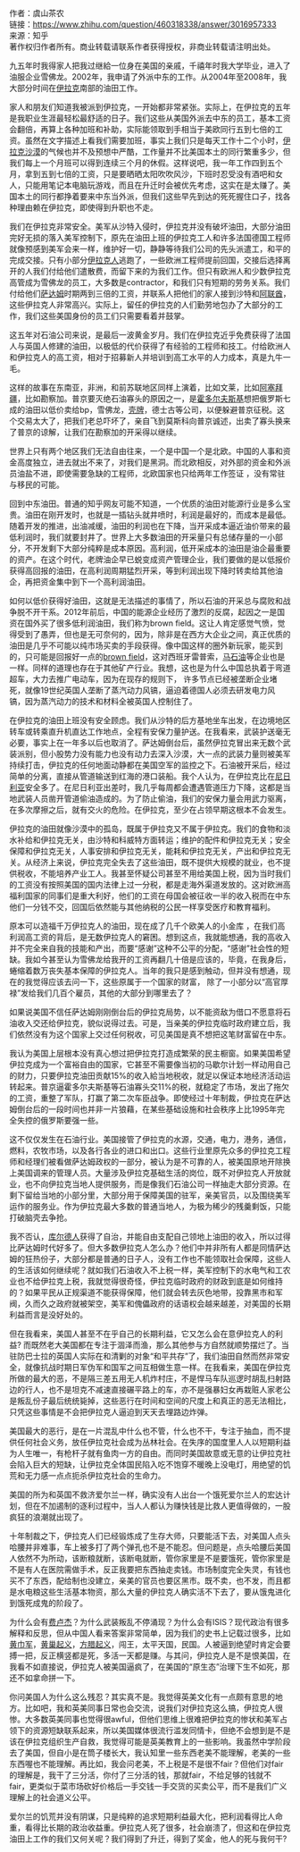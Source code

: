 作者：虞山茶农  
链接：<https://www.zhihu.com/question/460318338/answer/3016957333>  
来源：知乎  
著作权归作者所有。商业转载请联系作者获得授权，非商业转载请注明出处。  
  
九五年时我得家人把我过继給一位身在美国的亲戚，千禧年时我大学毕业，进入了油服企业雪佛龙。2002年，我申请了外派中东的工作。从2004年至2008年，我大部分时间在[伊拉克](https://www.zhihu.com/search?q=%E4%BC%8A%E6%8B%89%E5%85%8B&search_source=Entity&hybrid_search_source=Entity&hybrid_search_extra=%7B%22sourceType%22%3A%22answer%22%2C%22sourceId%22%3A3016957333%7D)南部的油田工作。

家人和朋友们知道我被派到伊拉克，一开始都非常紧张。实际上，在伊拉克的五年是我职业生涯最轻松最舒适的日子。我们这些从美国外派去中东的员工，基本工资会翻倍，再算上各种加班和补助，实际能领取到手相当于美欧同行五到七倍的工资。虽然在文字描述上看我们需要加班，事实上我们只是每天工作十二个小时，[伊拉克沙漠](https://www.zhihu.com/search?q=%E4%BC%8A%E6%8B%89%E5%85%8B%E6%B2%99%E6%BC%A0&search_source=Entity&hybrid_search_source=Entity&hybrid_search_extra=%7B%22sourceType%22%3A%22answer%22%2C%22sourceId%22%3A3016957333%7D)的气候也并不及预想中严酷，工作量并不比美国本土的同行繁重多少，但我们每上一个月班可以得到连续三个月的休假。这样说吧，我一年工作四到五个月，拿到五到七倍的工资，只是要晒晒太阳吹吹风沙，下班时忍受没有酒吧和女人，只能用笔记本电脑玩游戏，而且在升迁时会被优先考虑，这实在是太赚了。美国本土的同行都挣着要来中东当外派，但我们这些早先到达的死死握住口子，找各种理由赖在伊拉克，即使得到升职也不走。

我们在伊拉克非常安全。美军从沙特入侵时，伊拉克并没有破坏油田，大部分油田完好无损的落入美军控制下，原先在油田上班的伊拉克工人和许多法国德国工程师就像预感到美军会来一样，维护好一切，静静等待我们公司的先头派遣工，和平的完成交接。只有小部分[伊拉克人](https://www.zhihu.com/search?q=%E4%BC%8A%E6%8B%89%E5%85%8B%E4%BA%BA&search_source=Entity&hybrid_search_source=Entity&hybrid_search_extra=%7B%22sourceType%22%3A%22answer%22%2C%22sourceId%22%3A3016957333%7D)逃跑了，一些欧洲工程师提前回国，交接后选择离开的人我们付给他们遣散费，而留下来的为我们工作。但只有欧洲人和少数伊拉克高管成为雪佛龙的员工，大多数是contractor，和我们只有短期的劳务关系。我们付给他们[萨达姆](https://www.zhihu.com/search?q=%E8%90%A8%E8%BE%BE%E5%A7%86&search_source=Entity&hybrid_search_source=Entity&hybrid_search_extra=%7B%22sourceType%22%3A%22answer%22%2C%22sourceId%22%3A3016957333%7D)时期两到三倍的工资，并联系人把他们的家人接到沙特和[阿联酋](https://www.zhihu.com/search?q=%E9%98%BF%E8%81%94%E9%85%8B&search_source=Entity&hybrid_search_source=Entity&hybrid_search_extra=%7B%22sourceType%22%3A%22answer%22%2C%22sourceId%22%3A3016957333%7D)，这些伊拉克人非常高兴。实际上，留任的伊拉克的人们勤劳地包办了大部分的工作，我们这些美国身份的员工们只需要看着并鼓掌。

这五年对石油公司来说，是最后一波黄金岁月。我们在伊拉克近乎免费获得了法国人与英国人修建的油田，以极低的代价获得了有经验的工程师和技工。付给欧洲人和伊拉克人的高工资，相对于招募新人并培训到高工水平的人力成本，真是九牛一毛。

这样的故事在东南亚，非洲，和前苏联地区同样上演着，比如文莱，比如[阿塞拜疆](https://www.zhihu.com/search?q=%E9%98%BF%E5%A1%9E%E6%8B%9C%E7%96%86&search_source=Entity&hybrid_search_source=Entity&hybrid_search_extra=%7B%22sourceType%22%3A%22answer%22%2C%22sourceId%22%3A3016957333%7D)，比如勘察加。普京要灭绝石油寡头的原因之一，是[霍多尔夫斯基](https://www.zhihu.com/search?q=%E9%9C%8D%E5%A4%9A%E5%B0%94%E5%A4%AB%E6%96%AF%E5%9F%BA&search_source=Entity&hybrid_search_source=Entity&hybrid_search_extra=%7B%22sourceType%22%3A%22answer%22%2C%22sourceId%22%3A3016957333%7D)想把俄罗斯七成的油田以低价卖给bp，雪佛龙，[壳牌](https://www.zhihu.com/search?q=%E5%A3%B3%E7%89%8C&search_source=Entity&hybrid_search_source=Entity&hybrid_search_extra=%7B%22sourceType%22%3A%22answer%22%2C%22sourceId%22%3A3016957333%7D)，德士古等公司，以便躲避普京征税。这个交易太大了，把我们老总吓坏了，亲自飞到莫斯科向普京诚述，出卖了寡头换来了普京的谅解，让我们在勘察加的开采得以继续。

世界上只有两个地区我们无法自由往来，一个是中国一个是北欧。中国的人事和资金高度独立，进去就出不来了，对我们是黑洞。而北欧相反，对外部的资金和外派员油盐不进，即使需要急缺的工程师，北欧国家也只给两年工作签证 ，没有常驻与移民的可能。

回到中东油田。普通的知乎网友可能不知道，一个优质的油田对能源行业是多么宝贵。油田在刚开发时，也就是一插钻头就井喷时，利润是最好的，而成本是最低。随着开发的推进，出油减缓，油田的利润也在下降，当开采成本逼近油价带来的最低利润时，我们就要封井了。世界上大多数油田的开采量只有总储存量的一小部分，不开发剩下大部分纯粹是成本原因。高利润，低开采成本的油田是油企最重要的资产。在这个时代，老牌油企早已蜕变成资产管理企业，我们要做的是以低报价获得高回报的油田，在高利润周期猛烈开采，等到利润出现下降时转卖给其他油企，再把资金集中到下一个高利润油田。

如何以低价获得好油田，这就是无法描述的事情了，所以石油的开采总与腐败和战争脱不开干系。2012年前后，中国的能源企业经历了激烈的反腐，起因之一是国资在国外买了很多低利润油田，我们称为brown field。这让人肯定感觉气愤，觉得受到了愚弄，但也是无可奈何的，因为，除非是在西方大企业之间，真正优质的油田是几乎不可能以纯市场买卖的手段获得。像中国这样的圈外新玩家，能买到的，只可能是回报好一点的[brown field](https://www.zhihu.com/search?q=brown%20field&search_source=Entity&hybrid_search_source=Entity&hybrid_search_extra=%7B%22sourceType%22%3A%22answer%22%2C%22sourceId%22%3A3016957333%7D)，这对西班牙雷普索，[马石油](https://www.zhihu.com/search?q=%E9%A9%AC%E7%9F%B3%E6%B2%B9&search_source=Entity&hybrid_search_source=Entity&hybrid_search_extra=%7B%22sourceType%22%3A%22answer%22%2C%22sourceId%22%3A3016957333%7D)等企业也是一样。同样的道理也存在于其他矿产行业。我想，这也是为什么中国总执着于弯道超车，大力去推广电动车，因为在现存的规则下， 许多节点已经被垄断企业堵死，就像19世纪英国人垄断了蒸汽动力风镐，逼迫着德国人必须去研发电力风镐，因为蒸汽动力的技术和材料全被英国人控制住了。

在伊拉克的油田上班没有安全顾虑。我们从沙特的后方基地坐车出发，在边境地区转车或转乘直升机直达工作地点，全程有安保力量护送。在我看来，武装护送毫无必要，事实上在一年多以后也取消了。萨达姆倒台后，虽然伊拉克冒出来无数个武装派别，但小股势力没有能力也没有动力去深入沙漠，大一点的武装力量则被美军持续打击，伊拉克的任何地面动静都在美国空军的监控之下。石油被开采后，经过简单的分离，直接从管道输送到红海的港口装船。我个人认为，在伊拉克比在[尼日利亚](https://www.zhihu.com/search?q=%E5%B0%BC%E6%97%A5%E5%88%A9%E4%BA%9A&search_source=Entity&hybrid_search_source=Entity&hybrid_search_extra=%7B%22sourceType%22%3A%22answer%22%2C%22sourceId%22%3A3016957333%7D)安全多了。在尼日利亚出差时，我几乎每周都会遭遇管道压力下降，这都是当地武装人员凿开管道偷油造成的。为了防止偷油，我们的安保力量会用武力驱离，在多次摩擦之后，就有交火的危险。在伊拉克，至少在占领早期这根本不会发生。

伊拉克的油田就像沙漠中的孤岛，既属于伊拉克又不属于伊拉克。我们的食物和淡水补给和伊拉克无关，由沙特和科威特方面转运；维护的配件和伊拉克无关；安全保障和伊拉克无关，人事安排和伊拉克无关，能耗和伊拉克无关，产出和伊拉克无关。从经济上来说，伊拉克完全失去了这些油田，既不提供大规模的就业，也不提供税收，不能培养产业工人。我甚至怀疑公司甚至不用给美国上税，因为当时我们的工资没有按照美国的国内法律上过一分税，都是走海外渠道发放的。这对欧洲高福利国家的同事们是重大利好，他们的工资在母国会被征收一半的收入税而在中东他们一分钱不交，回国后依然能与其他纳税的公民一样享受医疗和教育福利。

原本可以造福千万伊拉克人的油田，现在成了几千个欧美人的小金库 ，在我们高利润高工资的背后，是无数伊拉克人的窘困。想到这点，我就能想通，我的高收入并不完全来自我的技能和产出，而要“感谢”这种不公平的分配，“感谢”社会性的短缺。我如今甚至认为雪佛龙给我开的工资再翻几十倍是应该的，毕竟，在我身后，蜷缩着数万丧失基本保障的伊拉克人。当年的我只是感到触动，但并没有想通，现在的我觉得应该去问一下，这些原属于一个国家的财富， 除了一小部分以“高官厚禄”发给我们几百个雇员，其他的大部分到哪里去了？

如果说美国不信任萨达姆刚刚倒台后的伊拉克局势，以不能资敌为借口不愿意将石油收入交还给伊拉克，貌似说得过去。可是，当亲美的伊拉克临时政府建立后，我们依然没有为这个国家上交过任何税收，可见美国是真不想把这笔财富留在中东。

我认为美国上层根本没有真心想过把伊拉克打造成繁荣的民主橱窗。如果美国希望伊拉克成为一个富裕自由的国家，它甚至不需要像当初的马歇尔计划一样动用自己的财力，只要伊拉克油田贡献15%的收入給当地税收，就足以保证本地经济活动运转起来。普京逼霍多尔夫斯基等石油寡头交11%的税，就稳定了市场，发出了拖欠的工资，重整了军队，打赢了第二次车臣战争。即使经过十年制裁，伊拉克在萨达姆倒台后的一段时间也并非一片狼藉，在某些基础设施和社会秩序上比1995年完全失控的俄罗斯要强一些。

这不仅仅发生在石油行业。美国接管了伊拉克的水源，交通，电力，港务，通信，燃料，农牧市场，以及各行各业的进口和出口。这些行业里原先众多的伊拉克工程师和经理们被看做萨达姆政权的一部分，被认为是不可靠的人，被美国原地开除换上美国调来的管理人员。大量涉及伊拉克基础生活的岗位，既不对伊拉克人开放就业，也不向伊拉克当地人提供服务，而是像我们石油公司一样抽走大部分资源。在剩下留给当地的小部分里，大部分用于保障美国的驻军，亲美官员，以及围绕美军运作的服务业。作为伊拉克最大多数的普通当地人，为极为稀少的残羹剩饭，只能打破脑壳去争抢。

我不否认，[库尔德人](https://www.zhihu.com/search?q=%E5%BA%93%E5%B0%94%E5%BE%B7%E4%BA%BA&search_source=Entity&hybrid_search_source=Entity&hybrid_search_extra=%7B%22sourceType%22%3A%22answer%22%2C%22sourceId%22%3A3016957333%7D)获得了自治，并能自由支配自己领地上油田的收入，所以过得比萨达姆时代好多了。但大多数伊拉克人怎么办？他们中并非所有人都是同情萨达姆的狂热份子，大部分都是普通的日子人，没有工作也不能领取社会保障，这些人的生活该如何继续呢？就如我们石油收入不上税一样，美军控制下的水电气和工农业也不给伊拉克上税，我就觉得很奇怪，伊拉克临时政府的财政到底是如何维持的？如果平民从正规渠道不能获得保障，他们就会转去灰色地带，投靠黑市和军阀，久而久之政府就被架空，美军和傀儡政府的话语权会越来越差，对美国的长期利益而言是没好处的。

但在我看来，美国人甚至不在乎自己的长期利益，它又怎么会在意伊拉克人的利益? 而既然老大美国都在专注于涸泽而渔，那么其他参与方自然就顺势摆烂了。当驻防巴士拉的英国人实际在和清剿的对象“和平共存”了，我们油田自然而然非常安全，就像抗战时期日军伪军和国军之间互相做生意一样。在我看来，美国在伊拉克所做的最大的恶，不是隔三差五用无人机炸村庄，不是悍马车队巡逻时胡乱扫射路边的行人，也不是坦克不减速直接碾平路上的车，亦不是强暴妇女再栽赃人家老公是叛乱份子最后统统毙掉，这些恶行在时间和空间的尺度上和真正的恶无法相比，只凭这些事情是不会把伊拉克人逼迫到天天去埋路边炸弹。

美国最大的恶行，是在一片混乱中什么也不管，什么也不干，专注于抽血，而不提供任何社会义务，放任伊拉克社会成为丛林社会。在失序的国度里人人以短期利益为人生唯一，有枪杆子就有鱼肉一方的自由。而同时美国故意或无意的让伊拉克社会陷入巨大的短缺，让伊拉克全体国民陷入吃不饱穿不暖晚上没电灯，用绝望的饥荒和无力感一点点扼杀伊拉克社会的生命力。

美国的所为和英国不救济爱尔兰一样，确实没有人出台一个饿死爱尔兰人的宏达计划，但在不加遏制的逐利过程中，当人人都认为赚快钱是比救人更值得做的，一股疯狂的浪潮就出现了。

十年制裁之下，伊拉克人们已经锻炼成了生存大师，只要能活下去，对美国人点头哈腰并非难事，车上被多打了两个弹孔也不是不能忍。但问题是，点头哈腰后美国人依然不为所动，该断粮就断，该断电就断，管你家里是不是要饿死，管你家里是不是有人在医院需做手术，反正我要把东西抽走卖钱。市场制度完全失灵，有钱也买不了东西，配给制也没建立，亲美的官员也要区黑市。既不卖，也不发，而且都是水电粮这些生活基本物资，那么大量的伊拉克人确实活不下去了，要从饿鬼进化到饿死成鬼的阶段了。

为什么会有[费卢杰](https://www.zhihu.com/search?q=%E8%B4%B9%E5%8D%A2%E6%9D%B0&search_source=Entity&hybrid_search_source=Entity&hybrid_search_extra=%7B%22sourceType%22%3A%22answer%22%2C%22sourceId%22%3A3016957333%7D)？为什么武装叛乱不停涌现？为什么会有ISIS？现代政治有很多解释和反思，但从中国人看来答案非常简单，因为我们的史书上记载过很多，比如[黄巾军](https://www.zhihu.com/search?q=%E9%BB%84%E5%B7%BE%E5%86%9B&search_source=Entity&hybrid_search_source=Entity&hybrid_search_extra=%7B%22sourceType%22%3A%22answer%22%2C%22sourceId%22%3A3016957333%7D)，[黄巢起义](https://www.zhihu.com/search?q=%E9%BB%84%E5%B7%A2%E8%B5%B7%E4%B9%89&search_source=Entity&hybrid_search_source=Entity&hybrid_search_extra=%7B%22sourceType%22%3A%22answer%22%2C%22sourceId%22%3A3016957333%7D)，[方腊起义](https://www.zhihu.com/search?q=%E6%96%B9%E8%85%8A%E8%B5%B7%E4%B9%89&search_source=Entity&hybrid_search_source=Entity&hybrid_search_extra=%7B%22sourceType%22%3A%22answer%22%2C%22sourceId%22%3A3016957333%7D)，闯王，太平天国，民国。人被逼到绝望时肯定会要搏一把，反正横竖都是死，多活一天都是赚。与其问，伊拉克人是不是恨美国，在我看不如直接说，伊拉克人被美国逼疯了，在美国的“原生态”治理下生不如死，那还不如拿命拼一下。

你问美国人为什么这么残忍？其实真不是。我觉得英美文化有一点颇有意思的地方。比如吧，我和英美同事日常也会交流，说我们对伊拉克这么搞，伊拉克人很惨。大多数英美同事也觉得很awful，但他们思维上很难把伊拉克的惨状和美军占领下的资源短缺联系起来，所以美国媒体很流行滥发同情卡，但绝不会想到是不是该在伊拉克组织生产自救，我觉得可能是英美教育上的一些影响。我虽然中学阶段去了美国，但自小是在筒子楼长大，我认知里一些东西老美不能理解，老美的一些东西喔也不能理解。再比如，我会问老美，不上税是不是很不fair？但他们对fair的理解是，我干了三分活，你付了三分活的钱，那就fair，不给足够的钱就不fair，更类似于菜市场砍好价格后一手交钱一手交货的买卖公平，而不是我们广义理解上的社会道义公平。

爱尔兰的饥荒并没有阴谋，只是纯粹的追求短期利益最大化，把利润看得比人命重，看得比长期的政治收益重。伊拉克人死了很多，社会崩溃了，但这和在伊拉克油田上工作的我们又何关呢？我们得到了升迁，得到了奖金，他人的死与我何干?
